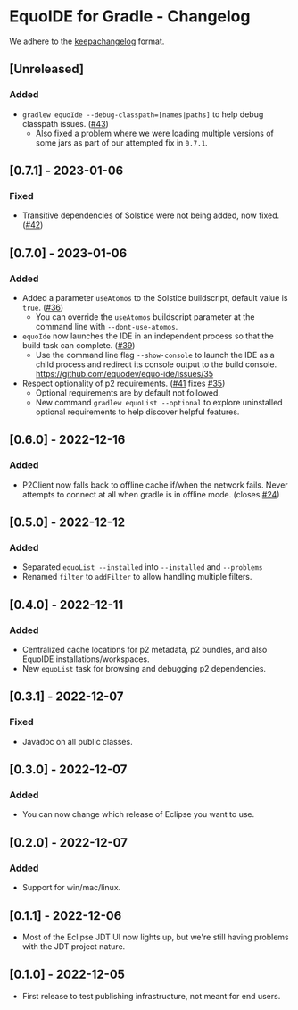 # EquoIDE for Gradle - Changelog

We adhere to the [keepachangelog](https://keepachangelog.com/en/1.0.0/) format.

## [Unreleased]
### Added
- `gradlew equoIde --debug-classpath=[names|paths]` to help debug classpath issues. ([#43](https://github.com/equodev/equo-ide/pull/43))
  - Also fixed a problem where we were loading multiple versions of some jars as part of our attempted fix in `0.7.1`.

## [0.7.1] - 2023-01-06
### Fixed
- Transitive dependencies of Solstice were not being added, now fixed. ([#42](https://github.com/equodev/equo-ide/pull/42))

## [0.7.0] - 2023-01-06
### Added
- Added a parameter `useAtomos` to the Solstice buildscript, default value is `true`. ([#36](https://github.com/equodev/equo-ide/pull/36))
  - You can override the `useAtomos` buildscript parameter at the command line with `--dont-use-atomos`.
- `equoIde` now launches the IDE in an independent process so that the build task can complete. ([#39](https://github.com/equodev/equo-ide/pull/39))
  - Use the command line flag `--show-console` to launch the IDE as a child process and redirect its console output to the build console.
    https://github.com/equodev/equo-ide/issues/35
- Respect optionality of p2 requirements. ([#41](https://github.com/equodev/equo-ide/pull/41) fixes [#35](https://github.com/equodev/equo-ide/issues/35))
  - Optional requirements are by default not followed.
  - New command `gradlew equoList --optional` to explore uninstalled optional requirements to help discover helpful features.

## [0.6.0] - 2022-12-16
### Added
- P2Client now falls back to offline cache if/when the network fails. Never attempts to connect at all when gradle is in offline mode. (closes [#24](https://github.com/equodev/equo-ide/issues/24))

## [0.5.0] - 2022-12-12
### Added
- Separated `equoList --installed` into `--installed` and `--problems`
- Renamed `filter` to `addFilter` to allow handling multiple filters.

## [0.4.0] - 2022-12-11
### Added
- Centralized cache locations for p2 metadata, p2 bundles, and also EquoIDE installations/workspaces.
- New `equoList` task for browsing and debugging p2 dependencies.

## [0.3.1] - 2022-12-07
### Fixed
- Javadoc on all public classes.

## [0.3.0] - 2022-12-07
### Added
- You can now change which release of Eclipse you want to use.

## [0.2.0] - 2022-12-07
### Added
- Support for win/mac/linux.

## [0.1.1] - 2022-12-06
- Most of the Eclipse JDT UI now lights up, but we're still having problems with the JDT project nature.

## [0.1.0] - 2022-12-05
- First release to test publishing infrastructure, not meant for end users.